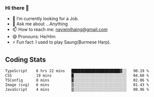 ### Hi there 👋

- 🔭 I’m currently looking for a Job.
- 💬 Ask me about ...Anything
- 📫 How to reach me: naywinlhaing@gmail.com
- 😄 Pronouns: He/Him
- ⚡ Fun fact: I used to play Saung(Burmese Harp).


## Coding Stats
<!--START_SECTION:waka-->

```txt
TypeScript    6 hrs 22 mins   ██████████████████████▓░░   90.19 %
CSS           19 mins         █░░░░░░░░░░░░░░░░░░░░░░░░   04.60 %
TSConfig      8 mins          ▓░░░░░░░░░░░░░░░░░░░░░░░░   02.06 %
Image (svg)   6 mins          ▒░░░░░░░░░░░░░░░░░░░░░░░░   01.43 %
JavaScript    4 mins          ▒░░░░░░░░░░░░░░░░░░░░░░░░   00.96 %
```

<!--END_SECTION:waka-->
